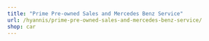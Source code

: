 ```yaml
---
title: "Prime Pre-owned Sales and Mercedes Benz Service"
url: /hyannis/prime-pre-owned-sales-and-mercedes-benz-service/
shop: car
---
```

